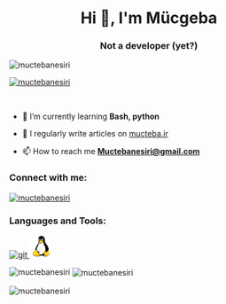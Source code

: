 <h1 align="center">Hi 👋, I'm Mücgeba</h1>
<h3 align="center">Not a developer (yet?)</h3>

<p align="left"> <img src="https://komarev.com/ghpvc/?username=muctebanesiri&label=Profile%20views&color=ff0000&style=plastic" alt="muctebanesiri" /> </p>

<p align="left"> <a href="https://github.com/ryo-ma/github-profile-trophy"><img src="https://github-profile-trophy.vercel.app/?username=muctebanesiri" alt="muctebanesiri" /></a> </p>

<p align="left"> <a href="https://twitter.com/" target="blank"><img src="https://img.shields.io/twitter/follow/?logo=twitter&style=for-the-badge" alt="" /></a> </p>

- 🌱 I’m currently learning **Bash, python**

- 📝 I regularly write articles on [mucteba.ir](mucteba.ir)

- 📫 How to reach me **Muctebanesiri@gmail.com**

<h3 align="left">Connect with me:</h3>
<p align="left">
<a href="https://www.youtube.com/c/muctebanesiri" target="blank"><img align="center" src="https://raw.githubusercontent.com/rahuldkjain/github-profile-readme-generator/master/src/images/icons/Social/youtube.svg" alt="muctebanesiri" height="30" width="40" /></a>
</p>

<h3 align="left">Languages and Tools:</h3>
<p align="left"> <a href="https://git-scm.com/" target="_blank" rel="noreferrer"> <img src="https://www.vectorlogo.zone/logos/git-scm/git-scm-icon.svg" alt="git" width="40" height="40"/> </a> <a href="https://www.linux.org/" target="_blank" rel="noreferrer"> <img src="https://raw.githubusercontent.com/devicons/devicon/master/icons/linux/linux-original.svg" alt="linux" width="40" height="40"/> </a> </p>

<p><img align="left" src="https://github-readme-stats.vercel.app/api/top-langs?username=muctebanesiri&show_icons=true&theme=dark&locale=en&layout=compact" alt="muctebanesiri" /></p>

<p>&nbsp;<img align="center" src="https://github-readme-stats.vercel.app/api?username=muctebanesiri&show_icons=true&locale=en" alt="muctebanesiri" /></p>

<p><img align="center" src="https://github-readme-streak-stats.herokuapp.com/?user=muctebanesiri&" alt="muctebanesiri" /></p>
